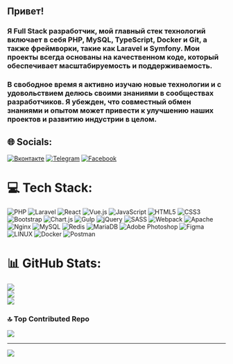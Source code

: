 ## Привет!
### Я Full Stack разработчик, мой главный стек технологий включает в себя PHP, MySQL, TypeScript, Docker и Git, а также фреймворки, такие как Laravel и Symfony. Мои проекты всегда основаны на качественном коде, который обеспечивает масштабируемость и поддерживаемость.
### В свободное время я активно изучаю новые технологии и с удовольствием делюсь своими знаниями в сообществах разработчиков. Я убежден, что совместный обмен знаниями и опытом может привести к улучшению наших проектов и развитию индустрии в целом.

## 🌐 Socials:
[![Вконтакте](https://img.shields.io/badge/vk-%231877F2.svg?logo=vk&logoColor=white)](https://vk.com/ketovpavel)
[![Telegram](https://img.shields.io/badge/telegram-%231877F2.svg?logo=telegram&logoColor=white)](https://t.me/ketov)
[![Facebook](https://img.shields.io/badge/Facebook-%231877F2.svg?logo=Facebook&logoColor=white)](https://facebook.com/ketovpavel)

# 💻 Tech Stack:
![PHP](https://img.shields.io/badge/php-%23777BB4.svg?style=for-the-badge&logo=php&logoColor=white) ![Laravel](https://img.shields.io/badge/laravel-%23FF2D20.svg?style=for-the-badge&logo=laravel&logoColor=white) ![React](https://img.shields.io/badge/react-%2320232a.svg?style=for-the-badge&logo=react&logoColor=%2361DAFB) ![Vue.js](https://img.shields.io/badge/vuejs-%2335495e.svg?style=for-the-badge&logo=vuedotjs&logoColor=%234FC08D) ![JavaScript](https://img.shields.io/badge/javascript-%23323330.svg?style=for-the-badge&logo=javascript&logoColor=%23F7DF1E) ![HTML5](https://img.shields.io/badge/html5-%23E34F26.svg?style=for-the-badge&logo=html5&logoColor=white) ![CSS3](https://img.shields.io/badge/css3-%231572B6.svg?style=for-the-badge&logo=css3&logoColor=white) ![Bootstrap](https://img.shields.io/badge/bootstrap-%23563D7C.svg?style=for-the-badge&logo=bootstrap&logoColor=white) ![Chart.js](https://img.shields.io/badge/chart.js-F5788D.svg?style=for-the-badge&logo=chart.js&logoColor=white) ![Gulp](https://img.shields.io/badge/GULP-%23CF4647.svg?style=for-the-badge&logo=gulp&logoColor=white) ![jQuery](https://img.shields.io/badge/jquery-%230769AD.svg?style=for-the-badge&logo=jquery&logoColor=white) ![SASS](https://img.shields.io/badge/SASS-hotpink.svg?style=for-the-badge&logo=SASS&logoColor=white) ![Webpack](https://img.shields.io/badge/webpack-%238DD6F9.svg?style=for-the-badge&logo=webpack&logoColor=black) ![Apache](https://img.shields.io/badge/apache-%23D42029.svg?style=for-the-badge&logo=apache&logoColor=white) ![Nginx](https://img.shields.io/badge/nginx-%23009639.svg?style=for-the-badge&logo=nginx&logoColor=white) ![MySQL](https://img.shields.io/badge/mysql-%2300f.svg?style=for-the-badge&logo=mysql&logoColor=white) ![Redis](https://img.shields.io/badge/redis-%23DD0031.svg?style=for-the-badge&logo=redis&logoColor=white) ![MariaDB](https://img.shields.io/badge/MariaDB-003545?style=for-the-badge&logo=mariadb&logoColor=white) ![Adobe Photoshop](https://img.shields.io/badge/adobephotoshop-%2331A8FF.svg?style=for-the-badge&logo=adobephotoshop&logoColor=white) 	![Figma](https://img.shields.io/badge/figma-%23F24E1E.svg?style=for-the-badge&logo=figma&logoColor=white) ![LINUX](https://img.shields.io/badge/Linux-FCC624?style=for-the-badge&logo=linux&logoColor=black) ![Docker](https://img.shields.io/badge/docker-%230db7ed.svg?style=for-the-badge&logo=docker&logoColor=white) ![Postman](https://img.shields.io/badge/Postman-FF6C37?style=for-the-badge&logo=postman&logoColor=white)

# 📊 GitHub Stats:
![](https://github-readme-stats.vercel.app/api?username=ketovpavel&theme=dark&hide_border=false&include_all_commits=false&count_private=false)<br/>
![](https://github-readme-streak-stats.herokuapp.com/?user=ketovpavel&theme=dark&hide_border=false)<br/>
![](https://github-readme-stats.vercel.app/api/top-langs/?username=ketovpavel&theme=dark&hide_border=false&include_all_commits=false&count_private=false&layout=compact)

### 🔝 Top Contributed Repo
![](https://github-contributor-stats.vercel.app/api?username=ketovpavel&limit=5&theme=dark&combine_all_yearly_contributions=true)

---
![](https://visitcount.itsvg.in/api?id=ketovpavel&icon=2&color=0)

<!-- Proudly created with GPRM ( https://gprm.itsvg.in ) -->
